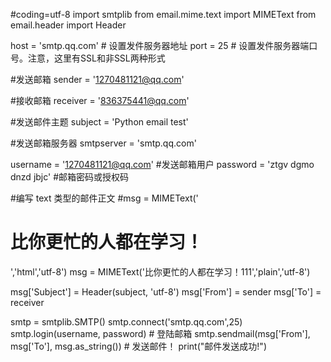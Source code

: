 #coding=utf-8
import smtplib
from email.mime.text import MIMEText
from email.header import Header
 
host = 'smtp.qq.com'  # 设置发件服务器地址
port = 25  # 设置发件服务器端口号。注意，这里有SSL和非SSL两种形式
 
#发送邮箱
sender = '1270481121@qq.com'
 
#接收邮箱
receiver = '836375441@qq.com'
 
#发送邮件主题
subject = 'Python email test'
 
#发送邮箱服务器
smtpserver = 'smtp.qq.com'
 
username = '1270481121@qq.com'  #发送邮箱用户
password = 'ztgv dgmo dnzd jbjc'                #邮箱密码或授权码
 
#编写 text 类型的邮件正文
#msg = MIMEText('<html><h1>比你更忙的人都在学习！</h1></html>','html','utf-8')
msg = MIMEText('比你更忙的人都在学习！111','plain','utf-8')

msg['Subject'] = Header(subject, 'utf-8')
msg['From'] = sender 
msg['To'] = receiver
 
smtp = smtplib.SMTP()
smtp.connect('smtp.qq.com',25)
smtp.login(username, password)  # 登陆邮箱
smtp.sendmail(msg['From'], msg['To'], msg.as_string())  # 发送邮件！
print("邮件发送成功!")
